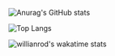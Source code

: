 



![Anurag's GitHub stats](https://stat-rvdrover.vercel.app/api?username=rvdrover&count_private=true&show_icons=true&theme=tokyonight)

![Top Langs](https://stat-rvdrover.vercel.app/api/top-langs/?username=rvdrover&layout=compact&tokyonight)


![willianrod's wakatime stats](https://github-readme-stats.vercel.app/api/wakatime?username=rvdrover&layout=compact&tokyonight)

